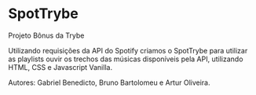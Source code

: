 # SpotTrybe
Projeto Bônus da Trybe

Utilizando requisições da API do Spotify criamos o SpotTrybe para utilizar as playlists ouvir os trechos das músicas disponíveis pela API, utilizando HTML, CSS e Javascript Vanilla.

Autores: Gabriel Benedicto, Bruno Bartolomeu e Artur Oliveira. 
